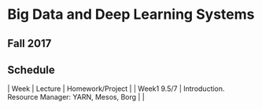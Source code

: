# Big Data and Deep Learning Systems
## Fall 2017

## Schedule
| Week | Lecture | Homework/Project |
| Week1 9.5/7 | Introduction. Resource Manager: YARN, Mesos, Borg | |

